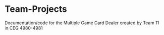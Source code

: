 # Team-Projects
Documentation/code for the Multiple Game Card Dealer created by Team 11 in CEG 4980-4981
